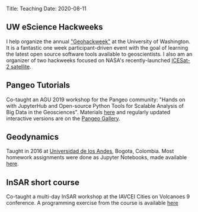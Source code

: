 Title: Teaching
Date: 2020-08-11


## UW eScience Hackweeks

I help organize the annual ["Geohackweek"](https://geohackweek.github.io) at the University of Washington. It is a fantastic one week participant-driven event with the goal of learning the latest open source software tools available to geoscientists. I also am an organizer of two hackweeks focused on NASA's recently-launched [ICESat-2 satellite](https://icesat-2hackweek.github.io).

## Pangeo Tutorials

Co-taught an AGU 2019 workshop for the Pangeo community: "Hands on with JupyterHub and Open-source Python Tools for Scalable Analysis of Big Data in the Geosciences". Materials [here](https://github.com/pangeo-data/pangeo-tutorial) and regularly updated interactive versions are on the [Pangeo Gallery](https://gallery.pangeo.io).

## Geodynamics

Taught in 2016 at [Universidad de los Andes](https://geociencias.uniandes.edu.co), Bogota, Colombia. Most homework assignments were done as Jupyter Notebooks, made available [here](https://github.com/scottyhq/gpsdemo).

## InSAR short course

Co-taught a multi-day InSAR workshop at the IAVCEI Cities on Volcanoes 9 conference. A programming exercise from the course is available [here](https://github.com/scottyhq/cov9)
